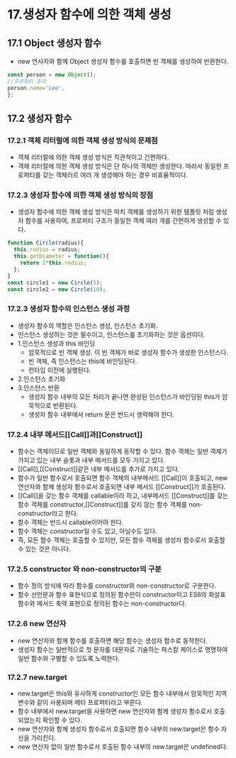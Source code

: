 # 17.생성자 함수에 의한 객체 생성

## 17.1 Object 생성자 함수
- new 연사자와 함께 Object 생성자 함수를 호출하면 빈 객체를 생성하여 반환한다.
```js
const person = new Object();
//프로퍼티 추가
person.name='Lee',
};
```
## 17.2 생성자 함수
### 17.2.1 객체 리터럴에 의한 객체 생성 방식의 문제점
- 객체 리터럴에 의한 객체 생성 방식은 직관적이고 간편하다.
- 객체 리터럴에 의한 객체 생성 방식은 단 하나의 객체만 생성한다. 따라서 동일한 프로퍼티를 갖는 객체러르 여러 개 생성해야 하는 경우 비효율적이다.

### 17.2.3 생성자 함수에 의한 객체 생성 방식의 장점
- 생성자 함수에 의한 객체 생성 방식은 마치 객체를 생성하기 위한 템플릿 처럼 생성자 함수를 사용하여, 프로퍼티 구조가 동일한 객체 여러 개를 간편하게 생성할 수 있다.
```js
function Circle(radius){
  this.radius = radius;
  this.getDiameter = function(){
    return 2*this.radius;
  };
}
const circle1 = new Circle(5);
const circle2 = new Circle(10);
```
### 17.2.3 생성자 함수의 인스턴스 생성 과정
- 생성자 함수의 역할은 인스턴스 생성, 인스턴스 초기화.
- 인스턴스 생성하는 것은 필수이고, 인스턴스를 초기화하는 것은 옵션이다.
- 1.인스턴스 생성과 this 바인딩
  - 암묵적으로 빈 객체 생성. 이 빈 객체가 바로 생성자 함수가 생성한 인스턴스다.
  - 빈 객체, 즉 인스턴스는 this에 바인딩된다.
  - 런타임 이전에 실행된다.
- 2.인스턴스 초기화
- 3.인스턴스 반환
  - 생성자 함수 내부의 모든 처리가 끝나면 완성된 인스턴스가 바인딩된 this가 암묵적으로 반환된다.
  - 생성자 함수 내부에서 return 문은 반드시 생략해야 한다.
### 17.2.4 내부 메서드[[Call]]과[[Construct]]
- 함수는 객체이므로 일반 객체와 동일하게 동작할 수 있다. 함수 객체는 일반 객체가 가지고 있는 내부 슬롯과 내부 메서드를 모두 가지고 있다.
- [[Call]],[[Construct]]같은 내부 메서드를 추가로 가지고 있다.
- 함수가 일반 함수로서 호출되면 함수 객체의 내부메서드 [[Call]]이 호출되고, new 연산자와 함께 생성자 함수로서 호출되면 내부 메서드 [[Construct]]가 호출된다.
- [[Call]]을 갖는 함수 객체를 callable이라 하고, 내부메서드 [[Construct]]를 갖는 함수 객체를 constructor,[[Construct]]를 갖지 않는 함수 객체를 non-constructor라고 한다.
- 함수 객체는 반드시 callable이어야 한다.
- 함수 객체는 constructor일 수도 있고, 아닐수도 있다.
- 즉, 모든 함수 객체는 호출할 수 있지만, 모든 함수 객체를 생성자 함수로서 호출할 수 있는 것은 아니다.
### 17.2.5 constructor 와 non-constructor의 구분
- 함수 정의 방식에 따라 함수를 constructor와 non-constructor로 구분한다.
- 함수 선언문과 함수 표현식으로 정의된 함수만이 constructor이고 ES6의 화살표 함수와 메서드 축약 표현으로 정의된 함수는 non-constructor다.
### 17.2.6 new 연산자
- new 연산자와 함께 함수를 호출하면 해당 함수는 생성자 함수로 동작한다.
- 생성자 함수는 일반적으로 첫 문자를 대문자로 기술하는 파스칼 케이스로 명명하여 일반 함수와 구별할 수 있도록 노력한다.
### 17.2.7 new.target
- new.target은 this와 유사하게 constructor인 모든 함수 내부에서 암묵적인 지역 변수와 같이 사용되며 메타 프로퍼티라고 부른다.
- 함수 내부에서 new.target을 사용하면 new 연산자와 함께 생성자 함수로서 호출되었는지 확인할 수 있다.
- new 연산자와 함께 생성자 함수로서 호출되면 함수 내부의 new.target은 함수 자신을 가리킨다.
- new 연산자 없이 일반 함수로서 호출된 함수 내부의 new.target은 undefined다.
